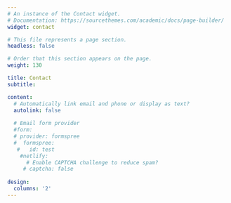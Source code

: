 ```yaml
---
# An instance of the Contact widget.
# Documentation: https://sourcethemes.com/academic/docs/page-builder/
widget: contact

# This file represents a page section.
headless: false

# Order that this section appears on the page.
weight: 130

title: Contact
subtitle:

content:
  # Automatically link email and phone or display as text?
  autolink: false
  
  # Email form provider
  #form:
  # provider: formspree
  #  formspree:
   #   id: test
    #netlify:
      # Enable CAPTCHA challenge to reduce spam?
     # captcha: false
  
design:
  columns: '2'
---
```

